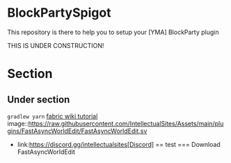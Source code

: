 # BlockPartySpigot
This repository is there to help you to setup your [YMA] BlockParty plugin

THIS IS UNDER CONSTRUCTION!

# Section
## Under section
`gradlew yarn`
[fabric wiki tutorial](https://fabricmc.net/wiki/tutorial:setup)
image::https://raw.githubusercontent.com/IntellectualSites/Assets/main/plugins/FastAsyncWorldEdit/FastAsyncWorldEdit.sv
* link:https://discord.gg/intellectualsites[Discord]
== test
=== Download FastAsyncWorldEdit
